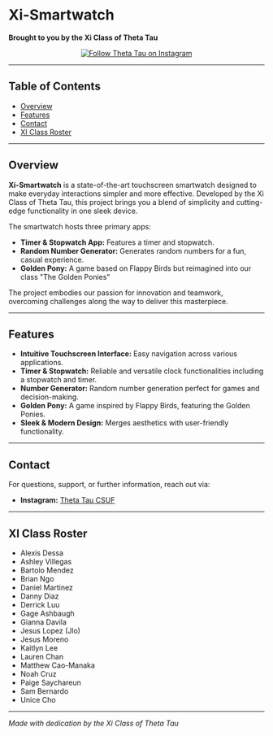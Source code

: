 # Xi-Smartwatch
**Brought to you by the Xi Class of Theta Tau**

<p align="center">
  <a href="https://www.instagram.com/csufthetatau/">
    <img src="https://upload.wikimedia.org/wikipedia/en/d/d7/ThetaTau.png" alt="Follow Theta Tau on Instagram">
  </a>
</p>

---

## Table of Contents
- [Overview](#overview)
- [Features](#features)
- [Contact](#contact)
- [XI Class Roster](#xi-class-roster)

---

## Overview

**Xi-Smartwatch** is a state-of-the-art touchscreen smartwatch designed to make everyday interactions simpler and more effective. Developed by the Xi Class of Theta Tau, this project brings you a blend of simplicity and cutting-edge functionality in one sleek device.

The smartwatch hosts three primary apps:
- **Timer & Stopwatch App:** Features a timer and stopwatch.
- **Random Number Generator:** Generates random numbers for a fun, casual experience.
- **Golden Pony:** A game based on Flappy Birds but reimagined into our class "The Golden Ponies"

The project embodies our passion for innovation and teamwork, overcoming challenges along the way to deliver this masterpiece.

---

## Features

- **Intuitive Touchscreen Interface:** Easy navigation across various applications.
- **Timer & Stopwatch:** Reliable and versatile clock functionalities including a stopwatch and timer.
- **Number Generator:** Random number generation perfect for games and decision-making.
- **Golden Pony:** A game inspired by Flappy Birds, featuring the Golden Ponies.
- **Sleek & Modern Design:** Merges aesthetics with user-friendly functionality.

---

## Contact

For questions, support, or further information, reach out via:

- **Instagram:** [Theta Tau CSUF](https://www.instagram.com/csufthetatau/)

---

## XI Class Roster

- Alexis Dessa
- Ashley Villegas
- Bartolo Mendez
- Brian Ngo
- Daniel Martinez
- Danny Diaz
- Derrick Luu
- Gage Ashbaugh
- Gianna Davila
- Jesus Lopez (Jlo)
- Jesus Moreno
- Kaitlyn Lee
- Lauren Chan
- Matthew Cao-Manaka
- Noah Cruz
- Paige Saychareun
- Sam Bernardo
- Unice Cho

---

*Made with dedication by the Xi Class of Theta Tau*
